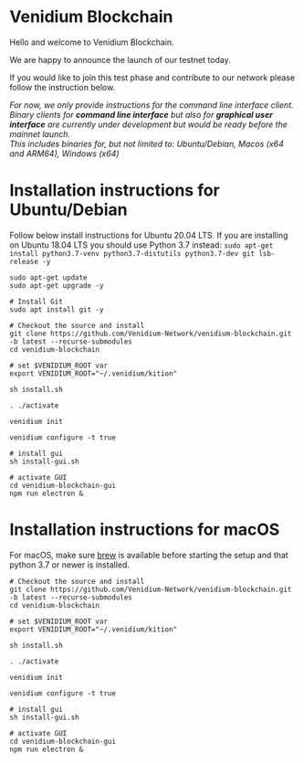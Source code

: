 # Venidium Blockchain

Hello and welcome to Venidium Blockchain.

We are happy to announce the launch of our testnet today.

If you would like to join this test phase and contribute to our network please follow the instruction below.

_For now, we only provide instructions for the command line interface client._  
_Binary clients for **command line interface** but also for **graphical user interface** are currently under development but would be ready before the mainnet launch._  
_This includes binaries for, but not limited to: Ubuntu/Debian, Macos (x64 and ARM64), Windows (x64)_

# Installation instructions for Ubuntu/Debian

Follow below install instructions for Ubuntu 20.04 LTS. If you are installing on Ubuntu 18.04 LTS you should use Python 3.7 instead: `sudo apt-get install python3.7-venv python3.7-distutils python3.7-dev git lsb-release -y`

```shell
sudo apt-get update
sudo apt-get upgrade -y

# Install Git
sudo apt install git -y

# Checkout the source and install
git clone https://github.com/Venidium-Network/venidium-blockchain.git -b latest --recurse-submodules
cd venidium-blockchain

# set $VENIDIUM_ROOT var
export VENIDIUM_ROOT="~/.venidium/kition"

sh install.sh

. ./activate

venidium init

venidium configure -t true

# install gui
sh install-gui.sh

# activate GUI
cd venidium-blockchain-gui
npm run electron &

```

# Installation instructions for macOS

For macOS, make sure [brew](https://brew.sh/) is available before starting the setup and that python 3.7 or newer is installed.

```shell
# Checkout the source and install
git clone https://github.com/Venidium-Network/venidium-blockchain.git -b latest --recurse-submodules
cd venidium-blockchain

# set $VENIDIUM_ROOT var
export VENIDIUM_ROOT="~/.venidium/kition"

sh install.sh

. ./activate

venidium init

venidium configure -t true

# install gui
sh install-gui.sh

# activate GUI
cd venidium-blockchain-gui
npm run electron &

```